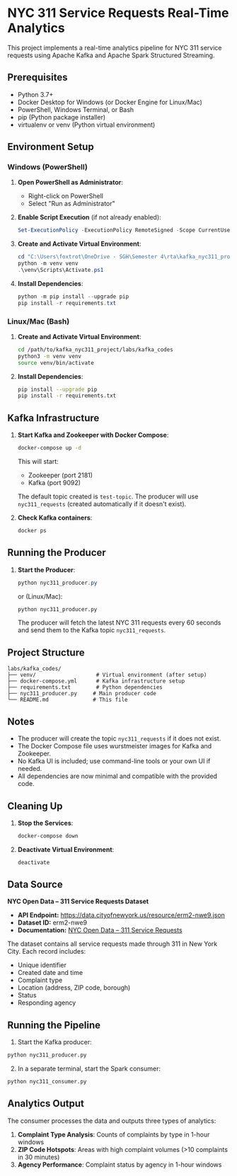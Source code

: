 # NYC 311 Service Requests Real-Time Analytics

This project implements a real-time analytics pipeline for NYC 311 service requests using Apache Kafka and Apache Spark Structured Streaming.

## Prerequisites

- Python 3.7+
- Docker Desktop for Windows (or Docker Engine for Linux/Mac)
- PowerShell, Windows Terminal, or Bash
- pip (Python package installer)
- virtualenv or venv (Python virtual environment)

## Environment Setup

### Windows (PowerShell)

1. **Open PowerShell as Administrator**:

   - Right-click on PowerShell
   - Select "Run as Administrator"

2. **Enable Script Execution** (if not already enabled):

   ```powershell
   Set-ExecutionPolicy -ExecutionPolicy RemoteSigned -Scope CurrentUser
   ```

3. **Create and Activate Virtual Environment**:

   ```powershell
   cd "C:\Users\foxtrot\OneDrive - SGH\Semester 4\rta\kafka_nyc311_project\labs\kafka_codes"
   python -m venv venv
   .\venv\Scripts\Activate.ps1
   ```

4. **Install Dependencies**:
   ```powershell
   python -m pip install --upgrade pip
   pip install -r requirements.txt
   ```

### Linux/Mac (Bash)

1. **Create and Activate Virtual Environment**:

   ```bash
   cd /path/to/kafka_nyc311_project/labs/kafka_codes
   python3 -m venv venv
   source venv/bin/activate
   ```

2. **Install Dependencies**:
   ```bash
   pip install --upgrade pip
   pip install -r requirements.txt
   ```

## Kafka Infrastructure

1. **Start Kafka and Zookeeper with Docker Compose**:

   ```bash
   docker-compose up -d
   ```

   This will start:

   - Zookeeper (port 2181)
   - Kafka (port 9092)

   The default topic created is `test-topic`. The producer will use `nyc311_requests` (created automatically if it doesn't exist).

2. **Check Kafka containers**:
   ```bash
   docker ps
   ```

## Running the Producer

1. **Start the Producer**:

   ```powershell
   python nyc311_producer.py
   ```

   or (Linux/Mac):

   ```bash
   python nyc311_producer.py
   ```

   The producer will fetch the latest NYC 311 requests every 60 seconds and send them to the Kafka topic `nyc311_requests`.

## Project Structure

```
labs/kafka_codes/
├── venv/                   # Virtual environment (after setup)
├── docker-compose.yml      # Kafka infrastructure setup
├── requirements.txt        # Python dependencies
├── nyc311_producer.py     # Main producer code
└── README.md              # This file
```

## Notes

- The producer will create the topic `nyc311_requests` if it does not exist.
- The Docker Compose file uses wurstmeister images for Kafka and Zookeeper.
- No Kafka UI is included; use command-line tools or your own UI if needed.
- All dependencies are now minimal and compatible with the provided code.

## Cleaning Up

1. **Stop the Services**:
   ```powershell
   docker-compose down
   ```
2. **Deactivate Virtual Environment**:
   ```powershell
   deactivate
   ```

## Data Source

**NYC Open Data – 311 Service Requests Dataset**

- **API Endpoint:** https://data.cityofnewyork.us/resource/erm2-nwe9.json
- **Dataset ID:** erm2-nwe9
- **Documentation:** [NYC Open Data – 311 Service Requests](https://data.cityofnewyork.us/Social-Services/311-Service-Requests-from-2010-to-Present/erm2-nwe9/about_data)

The dataset contains all service requests made through 311 in New York City. Each record includes:

- Unique identifier
- Created date and time
- Complaint type
- Location (address, ZIP code, borough)
- Status
- Responding agency

## Running the Pipeline

1. Start the Kafka producer:

```bash
python nyc311_producer.py
```

2. In a separate terminal, start the Spark consumer:

```bash
python nyc311_consumer.py
```

## Analytics Output

The consumer processes the data and outputs three types of analytics:

1. **Complaint Type Analysis**: Counts of complaints by type in 1-hour windows
2. **ZIP Code Hotspots**: Areas with high complaint volumes (>10 complaints in 30 minutes)
3. **Agency Performance**: Complaint status by agency in 1-hour windows
